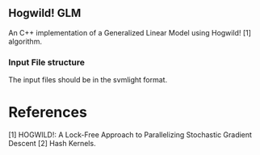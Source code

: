 
## Hogwild! GLM

An C++ implementation of a Generalized Linear Model using Hogwild! [1] algorithm.

### Input File structure

The input files should be in the svmlight format.

# References

[1] HOGWILD!: A Lock-Free Approach to Parallelizing Stochastic Gradient Descent
[2] Hash Kernels.